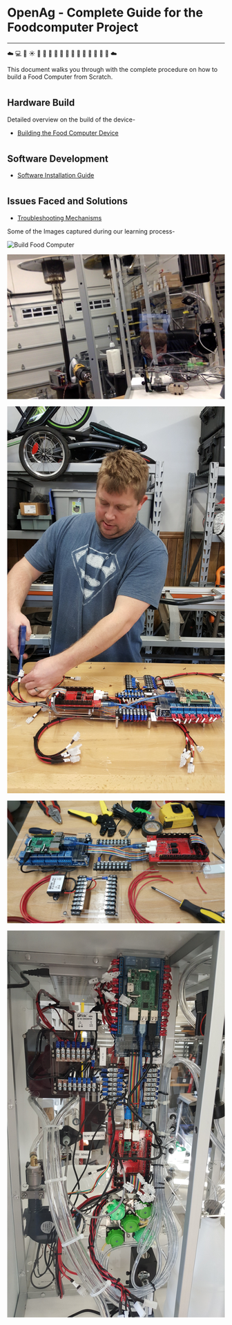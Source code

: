 # **<b>OpenAg - Complete Guide for the Foodcomputer Project</b>**
--------------------------------------------------
:cloud: :computer: :movie_camera:  :sunny: :potable_water: :cherries: :sweet_potato: :corn: :tomato: :pineapple: :grapes: :lemon: :apple: :peach: :pear: :green_apple: :tangerine: :cloud:

This document walks you through with the complete procedure on how to build a Food Computer from Scratch.

# <h2>Hardware Build</h2>
Detailed overview on the build of the device-
* [Building the Food Computer Device](./HardwareFabrication.md)

# <h2>Software Development</h2>

* [Software Installation Guide](./SoftwareInstallation.md)  

# <h2>Issues Faced and Solutions </h3>

* [Troubleshooting Mechanisms](./IssueTroubleShooting.md)

Some of the Images captured during our learning process-

![Build Food Computer](https://github.com/SachinPawaskarUNO/mav-openag-foodcomputer2.0/blob/master/images/build/FC20-1.jpg)

![Picture2](https://github.com/SachinPawaskarUNO/mav-openag-foodcomputer2.0/blob/master/images/build/FC20-3.jpg)

![Picture3](https://github.com/SachinPawaskarUNO/mav-openag-foodcomputer2.0/blob/master/images/build/FC20-20.jpg)

![Picture4](https://github.com/SachinPawaskarUNO/mav-openag-foodcomputer2.0/blob/master/images/build/FC20-15.jpg)

![Picture5](https://github.com/SachinPawaskarUNO/mav-openag-foodcomputer2.0/blob/master/images/build/FC20-24.jpg)
